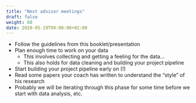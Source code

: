 ```yaml
---
title: "Next advisor meetings"
draft: false
weight: 60
date: 2020-05-19T09:00:00+02:00
---
```


* Follow the guidelines from this booklet/presentation
* Plan enough time to work on your data
    * This involves collecting and getting a feeling for the data...
    * This also holds for data cleaning and building your project pipeline
* Start building your project pipeline early on (!)
* Read some papers your coach has written to understand the “style” of his research
* Probably we will be iterating through this phase for some time before we start with
  data analysis, etc.

